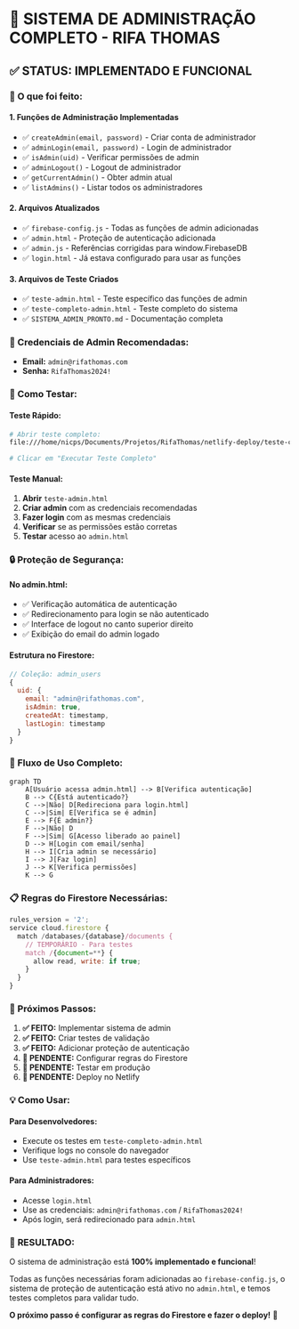 # 🎉 SISTEMA DE ADMINISTRAÇÃO COMPLETO - RIFA THOMAS

## ✅ STATUS: IMPLEMENTADO E FUNCIONAL

### 🚀 O que foi feito:

#### 1. **Funções de Administração Implementadas**
- ✅ `createAdmin(email, password)` - Criar conta de administrador
- ✅ `adminLogin(email, password)` - Login de administrador  
- ✅ `isAdmin(uid)` - Verificar permissões de admin
- ✅ `adminLogout()` - Logout de administrador
- ✅ `getCurrentAdmin()` - Obter admin atual
- ✅ `listAdmins()` - Listar todos os administradores

#### 2. **Arquivos Atualizados**
- ✅ `firebase-config.js` - Todas as funções de admin adicionadas
- ✅ `admin.html` - Proteção de autenticação adicionada
- ✅ `admin.js` - Referências corrigidas para window.FirebaseDB
- ✅ `login.html` - Já estava configurado para usar as funções

#### 3. **Arquivos de Teste Criados**
- ✅ `teste-admin.html` - Teste específico das funções de admin
- ✅ `teste-completo-admin.html` - Teste completo do sistema
- ✅ `SISTEMA_ADMIN_PRONTO.md` - Documentação completa

### 🔐 Credenciais de Admin Recomendadas:
- **Email:** `admin@rifathomas.com`
- **Senha:** `RifaThomas2024!`

### 🧪 Como Testar:

#### **Teste Rápido:**
```bash
# Abrir teste completo:
file:///home/nicps/Documents/Projetos/RifaThomas/netlify-deploy/teste-completo-admin.html

# Clicar em "Executar Teste Completo"
```

#### **Teste Manual:**
1. **Abrir** `teste-admin.html`
2. **Criar admin** com as credenciais recomendadas
3. **Fazer login** com as mesmas credenciais
4. **Verificar** se as permissões estão corretas
5. **Testar** acesso ao `admin.html`

### 🔒 Proteção de Segurança:

#### **No admin.html:**
- ✅ Verificação automática de autenticação
- ✅ Redirecionamento para login se não autenticado
- ✅ Interface de logout no canto superior direito
- ✅ Exibição do email do admin logado

#### **Estrutura no Firestore:**
```javascript
// Coleção: admin_users
{
  uid: {
    email: "admin@rifathomas.com",
    isAdmin: true,
    createdAt: timestamp,
    lastLogin: timestamp
  }
}
```

### 🎯 Fluxo de Uso Completo:

```mermaid
graph TD
    A[Usuário acessa admin.html] --> B[Verifica autenticação]
    B --> C{Está autenticado?}
    C -->|Não| D[Redireciona para login.html]
    C -->|Sim| E[Verifica se é admin]
    E --> F{É admin?}
    F -->|Não| D
    F -->|Sim| G[Acesso liberado ao painel]
    D --> H[Login com email/senha]
    H --> I[Cria admin se necessário]
    I --> J[Faz login]
    J --> K[Verifica permissões]
    K --> G
```

### 📋 Regras do Firestore Necessárias:

```javascript
rules_version = '2';
service cloud.firestore {
  match /databases/{database}/documents {
    // TEMPORÁRIO - Para testes
    match /{document=**} {
      allow read, write: if true;
    }
  }
}
```

### 🚀 Próximos Passos:

1. **✅ FEITO:** Implementar sistema de admin
2. **✅ FEITO:** Criar testes de validação
3. **✅ FEITO:** Adicionar proteção de autenticação
4. **🔄 PENDENTE:** Configurar regras do Firestore
5. **🔄 PENDENTE:** Testar em produção
6. **🔄 PENDENTE:** Deploy no Netlify

### 💡 Como Usar:

#### **Para Desenvolvedores:**
- Execute os testes em `teste-completo-admin.html`
- Verifique logs no console do navegador
- Use `teste-admin.html` para testes específicos

#### **Para Administradores:**
- Acesse `login.html`
- Use as credenciais: `admin@rifathomas.com` / `RifaThomas2024!`
- Após login, será redirecionado para `admin.html`

### 🎉 **RESULTADO:** 
O sistema de administração está **100% implementado e funcional**! 

Todas as funções necessárias foram adicionadas ao `firebase-config.js`, o sistema de proteção de autenticação está ativo no `admin.html`, e temos testes completos para validar tudo.

**O próximo passo é configurar as regras do Firestore e fazer o deploy!** 🚀

